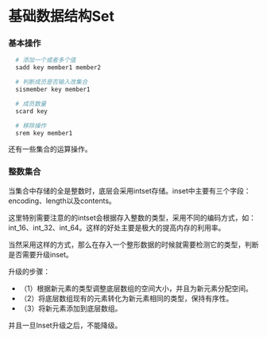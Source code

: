 # 基础数据结构Set

### 基本操作

```s
  # 添加一个或者多个值
  sadd key member1 member2
```

```s
  # 判断成员是否输入改集合
  sismember key member1
```

```s
  # 成员数量
  scard key
```

```s
  # 移除操作
  srem key member1
```

  还有一些集合的运算操作。

### 整数集合

  当集合中存储的全是整数时，底层会采用intset存储。inset中主要有三个字段：encoding、length以及contents。

  这里特别需要注意的的intset会根据存入整数的类型，采用不同的编码方式，如：int_16、int_32、int_64。这样的好处主要是极大的提高内存的利用率。

  当然采用这样的方式，那么在存入一个整形数据的时候就需要检测它的类型，判断是否需要升级inset。

  升级的步骤：

  - （1）根据新元素的类型调整底层数组的空间大小，并且为新元素分配空间。
  - （2）将底层数组现有的元素转化为新元素相同的类型，保持有序性。
  - （3）将新元素添加到底层数组。

  并且一旦Inset升级之后，不能降级。